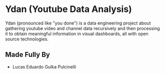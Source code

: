 # Ydan (Youtube Data Analysis)
Ydan (pronounced like "you done") is a data engineering project about gathering youtube video and channel data recursively and then processing it to obtain meaningful information in visual dashboards, all with open source technologies.

## Made Fully By
- Lucas Eduardo Gulka Pulcinelli

